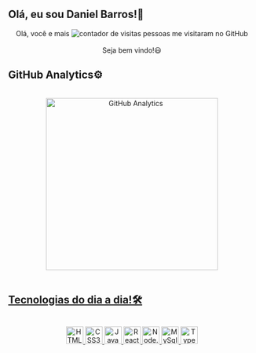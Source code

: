 ## Olá, eu sou Daniel Barros!🤘
<!--
	Contagem de visitas
-->

<div align="center">
	Olá, você e mais
	<img
	     alt="contador de visitas"
	     src="https://profile-counter.glitch.me/Barros263inf/count.svg"
	/>
	pessoas me visitaram no GitHub
	<br>
	<br>
	Seja bem vindo!😃
</div
	
<br>
	
<!--
	GitHub Stats from: https://github.com/anuraghazra/github-readme-stats (Link do repositório)
-->
	
## GitHub Analytics⚙️
<br>
<div width="100%" align="center">
	<a href="https://github.com/Barros263inf">
  	<img
	     height="350em"
	     alt="GitHub Analytics"
	     src="https://github-readme-stats.vercel.app/api?username=Barros263inf&show_icons=true&theme=dark&include_all_commits=true&count_private=true"/>
</div>
<br>
	
## Tecnologias do dia a dia!🛠️
<br>
<div align="center">
	<img 
	     alt="HTML5"
	     height="35em"
	     src="https://img.shields.io/badge/HTML5-E34F26?style=for-the-badge&logo=html5&logoColor=white"
	/>
	<img 
	     alt="CSS3"
	     height="35em"
	     src="https://img.shields.io/badge/CSS3-1572B6?style=for-the-badge&logo=css3&logoColor=white"
	/>
	<img 
	     alt="JavaScript"
	     height="35em"
	     src="https://img.shields.io/badge/JavaScript-F7DF1E?style=for-the-badge&logo=javascript&logoColor=black"
	/>
	<img 
	     alt="React.Js"
	     height="35em"
	     src="https://img.shields.io/badge/React-20232A?style=for-the-badge&logo=react&logoColor=61DAFB"
	/>
	<img 
	     alt="Node.JS"
	     height="35em"
	     src="https://img.shields.io/badge/Node.js-43853D?style=for-the-badge&logo=node.js&logoColor=white"
	/>
	<img 
	     alt="MySql"
	     height="35em"
	     src="https://img.shields.io/badge/MySQL-1572B6?style=for-the-badge&logo=mysql&logoColor=white"
	/>
	<img 
	     alt="TypeScript"
	     height="35em"
	     src="https://img.shields.io/badge/TypeScript-007ACC?style=for-the-badge&logo=typescript&logoColor=white"
	/>
</div>

